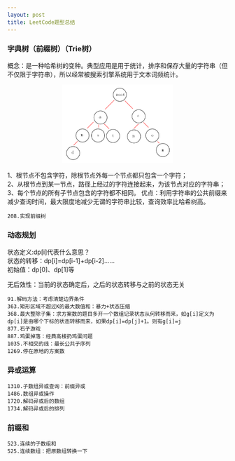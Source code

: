 ```yaml
---
layout: post
title: LeetCode题型总结
---
```

### 字典树（前缀树）（Trie树）

概念：是一种哈希树的变种。典型应用是用于统计，排序和保存大量的字符串（但不仅限于字符串），所以经常被搜索引擎系统用于文本词频统计。

<div align="center">
    <img src="/images/post/leetcode_notes/Trie.png" width="50%" height="50%">
</div>

1、根节点不包含字符，除根节点外每一个节点都只包含一个字符；  
2、从根节点到某一节点，路径上经过的字符连接起来，为该节点对应的字符串；  
3、每个节点的所有子节点包含的字符都不相同。
优点：利用字符串的公共前缀来减少查询时间，最大限度地减少无谓的字符串比较，查询效率比哈希树高。  

    208.实现前缀树

### 动态规划

状态定义:dp[i]代表什么意思？  
状态的转移：dp[i]=dp[i-1]+dp[i-2]......  
初始值：dp[0]、dp[1]等  

无后效性：当前的状态确定后，之后的状态转移与之前的状态无关

    91.解码方法：考虑清楚边界条件
    363.矩形区域不超过K的最大数值和：暴力+状态压缩
    368.最大整除子集：求方案数的题目多开一个数组记录状态从何转移而来，如g[i]定义为dp[i]是由哪个下标的状态转移而来，如果dp[i]=dp[j]+1。则有g[i]=j
    877.石子游戏
    887.鸡蛋掉落：经典高楼扔鸡蛋问题
    1035.不相交的线：最长公共子序列
    1269.停在原地的方案数

### 异或运算

    1310.子数组异或查询：前缀异或
    1486.数组异或操作
    1720.解码异或后的数组
    1734.解码异或后的排列

### 前缀和

    523.连续的子数组和
    525.连续数组：把原数组转换一下
